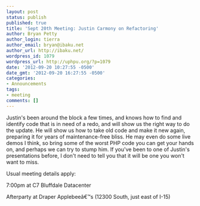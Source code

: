 ```yaml
---
layout: post
status: publish
published: true
title: 'Sept 20th Meeting: Justin Carmony on Refactoring'
author: Bryan Petty
author_login: tierra
author_email: bryan@ibaku.net
author_url: http://ibaku.net/
wordpress_id: 1079
wordpress_url: http://uphpu.org/?p=1079
date: '2012-09-20 10:27:55 -0500'
date_gmt: '2012-09-20 16:27:55 -0500'
categories:
- Announcements
tags:
- meeting
comments: []
---
```

<p>Justin's been around the block a few times, and knows how to find and identify code that is in need of a redo, and will show us the right way to do the update. He will show us how to take old code and make it new again, preparing it for years of maintenance-free bliss. He may even do some live demos I think, so bring some of the worst PHP code you can get your hands on, and perhaps we can try to stump him. If you've been to one of Justin's presentations before, I don't need to tell you that it will be one you won't want to miss.</p>
<p>Usual meeting details apply:</p>
<p>7:00pm at C7 Bluffdale Datacenter</p>
<p>Afterparty at Draper Applebeeâ€™s (12300 South, just east of I-15)</p>
